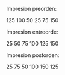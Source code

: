 Impresion preorden:

125 100 50 25 75 150

Impresion entreorde:

25 50 75 100 125 150

Impresion postorden:

25 75 50 100 150 125
